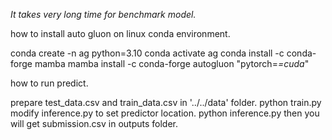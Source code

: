 *It takes very long time for benchmark model.*

how to install auto gluon on linux conda environment.

conda create -n ag python=3.10
conda activate ag
conda install -c conda-forge mamba
mamba install -c conda-forge autogluon "pytorch=*=cuda*"

how to run predict.

prepare test_data.csv and train_data.csv in '../../data' folder.
python train.py
modify inference.py to set predictor location.
python inference.py
then you will get submission.csv in outputs folder.